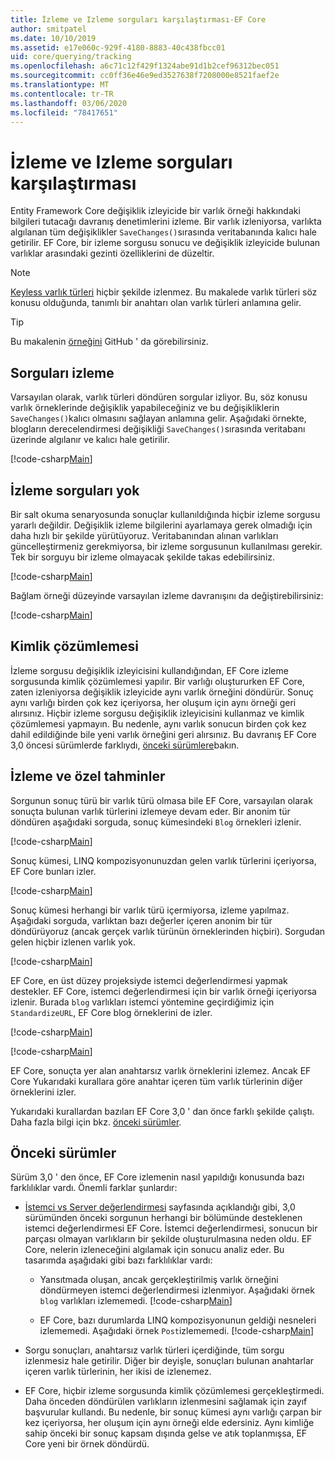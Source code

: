 ```yaml
---
title: İzleme ve Izleme sorguları karşılaştırması-EF Core
author: smitpatel
ms.date: 10/10/2019
ms.assetid: e17e060c-929f-4180-8883-40c438fbcc01
uid: core/querying/tracking
ms.openlocfilehash: a6c71c12f429f1324abe91d1b2cef96312bec051
ms.sourcegitcommit: cc0ff36e46e9ed3527638f7208000e8521faef2e
ms.translationtype: MT
ms.contentlocale: tr-TR
ms.lasthandoff: 03/06/2020
ms.locfileid: "78417651"
---
```

# <a name="tracking-vs-no-tracking-queries"></a>İzleme ve Izleme sorguları karşılaştırması

Entity Framework Core değişiklik izleyicide bir varlık örneği hakkındaki bilgileri tutacağı davranış denetimlerini izleme. Bir varlık izleniyorsa, varlıkta algılanan tüm değişiklikler `SaveChanges()`sırasında veritabanında kalıcı hale getirilir. EF Core, bir izleme sorgusu sonucu ve değişiklik izleyicide bulunan varlıklar arasındaki gezinti özelliklerini de düzeltir.

> [!NOTE]
> [Keyless varlık türleri](xref:core/modeling/keyless-entity-types) hiçbir şekilde izlenmez. Bu makalede varlık türleri söz konusu olduğunda, tanımlı bir anahtarı olan varlık türleri anlamına gelir.

> [!TIP]  
> Bu makalenin [örneğini](https://github.com/dotnet/EntityFramework.Docs/tree/master/samples/core/Querying) GitHub ' da görebilirsiniz.

## <a name="tracking-queries"></a>Sorguları izleme

Varsayılan olarak, varlık türleri döndüren sorgular izliyor. Bu, söz konusu varlık örneklerinde değişiklik yapabileceğiniz ve bu değişikliklerin `SaveChanges()`kalıcı olmasını sağlayan anlamına gelir. Aşağıdaki örnekte, blogların derecelendirmesi değişikliği `SaveChanges()`sırasında veritabanı üzerinde algılanır ve kalıcı hale getirilir.

[!code-csharp[Main](../../../samples/core/Querying/Tracking/Sample.cs#Tracking)]

## <a name="no-tracking-queries"></a>İzleme sorguları yok

Bir salt okuma senaryosunda sonuçlar kullanıldığında hiçbir izleme sorgusu yararlı değildir. Değişiklik izleme bilgilerini ayarlamaya gerek olmadığı için daha hızlı bir şekilde yürütüyoruz. Veritabanından alınan varlıkları güncelleştirmeniz gerekmiyorsa, bir izleme sorgusunun kullanılması gerekir. Tek bir sorguyu bir izleme olmayacak şekilde takas edebilirsiniz.

[!code-csharp[Main](../../../samples/core/Querying/Tracking/Sample.cs#NoTracking)]

Bağlam örneği düzeyinde varsayılan izleme davranışını da değiştirebilirsiniz:

[!code-csharp[Main](../../../samples/core/Querying/Tracking/Sample.cs#ContextDefaultTrackingBehavior)]

## <a name="identity-resolution"></a>Kimlik çözümlemesi

İzleme sorgusu değişiklik izleyicisini kullandığından, EF Core izleme sorgusunda kimlik çözümlemesi yapılır. Bir varlığı oluştururken EF Core, zaten izleniyorsa değişiklik izleyicide aynı varlık örneğini döndürür. Sonuç aynı varlığı birden çok kez içeriyorsa, her oluşum için aynı örneği geri alırsınız. Hiçbir izleme sorgusu değişiklik izleyicisini kullanmaz ve kimlik çözümlemesi yapmayın. Bu nedenle, aynı varlık sonucun birden çok kez dahil edildiğinde bile yeni varlık örneğini geri alırsınız. Bu davranış EF Core 3,0 öncesi sürümlerde farklıydı, [önceki sürümlere](#previous-versions)bakın.

## <a name="tracking-and-custom-projections"></a>İzleme ve özel tahminler

Sorgunun sonuç türü bir varlık türü olmasa bile EF Core, varsayılan olarak sonuçta bulunan varlık türlerini izlemeye devam eder. Bir anonim tür döndüren aşağıdaki sorguda, sonuç kümesindeki `Blog` örnekleri izlenir.

[!code-csharp[Main](../../../samples/core/Querying/Tracking/Sample.cs#CustomProjection1)]

Sonuç kümesi, LINQ kompozisyonunuzdan gelen varlık türlerini içeriyorsa, EF Core bunları izler.

[!code-csharp[Main](../../../samples/core/Querying/Tracking/Sample.cs#CustomProjection2)]

Sonuç kümesi herhangi bir varlık türü içermiyorsa, izleme yapılmaz. Aşağıdaki sorguda, varlıktan bazı değerler içeren anonim bir tür döndürüyoruz (ancak gerçek varlık türünün örneklerinden hiçbiri). Sorgudan gelen hiçbir izlenen varlık yok.

[!code-csharp[Main](../../../samples/core/Querying/Tracking/Sample.cs#CustomProjection3)]

 EF Core, en üst düzey projeksiyde istemci değerlendirmesi yapmak destekler. EF Core, istemci değerlendirmesi için bir varlık örneği içeriyorsa izlenir. Burada `blog` varlıkları istemci yöntemine geçirdiğimiz için `StandardizeURL`, EF Core blog örneklerini de izler.

[!code-csharp[Main](../../../samples/core/Querying/Tracking/Sample.cs#ClientProjection)]

[!code-csharp[Main](../../../samples/core/Querying/Tracking/Sample.cs#ClientMethod)]

EF Core, sonuçta yer alan anahtarsız varlık örneklerini izlemez. Ancak EF Core Yukarıdaki kurallara göre anahtar içeren tüm varlık türlerinin diğer örneklerini izler.

Yukarıdaki kurallardan bazıları EF Core 3,0 ' dan önce farklı şekilde çalıştı. Daha fazla bilgi için bkz. [önceki sürümler](#previous-versions).

## <a name="previous-versions"></a>Önceki sürümler

Sürüm 3,0 ' den önce, EF Core izlemenin nasıl yapıldığı konusunda bazı farklılıklar vardı. Önemli farklar şunlardır:

- [İstemci vs Server değerlendirmesi](xref:core/querying/client-eval) sayfasında açıklandığı gibi, 3,0 sürümünden önceki sorgunun herhangi bir bölümünde desteklenen istemci değerlendirmesi EF Core. İstemci değerlendirmesi, sonucun bir parçası olmayan varlıkların bir şekilde oluşturulmasına neden oldu. EF Core, nelerin izleneceğini algılamak için sonucu analiz eder. Bu tasarımda aşağıdaki gibi bazı farklılıklar vardı:
  - Yansıtmada oluşan, ancak gerçekleştirilmiş varlık örneğini döndürmeyen istemci değerlendirmesi izlenmiyor. Aşağıdaki örnek `blog` varlıkları izlememedi.
    [!code-csharp[Main](../../../samples/core/Querying/Tracking/Sample.cs#ClientProjection)]

  - EF Core, bazı durumlarda LINQ kompozisyonunun geldiği nesneleri izlememedi. Aşağıdaki örnek `Post`izlememedi.
    [!code-csharp[Main](../../../samples/core/Querying/Tracking/Sample.cs#CustomProjection2)]

- Sorgu sonuçları, anahtarsız varlık türleri içerdiğinde, tüm sorgu izlenmesiz hale getirilir. Diğer bir deyişle, sonuçları bulunan anahtarlar içeren varlık türlerinin, her ikisi de izlenemez.
- EF Core, hiçbir izleme sorgusunda kimlik çözümlemesi gerçekleştirmedi. Daha önceden döndürülen varlıkların izlenmesini sağlamak için zayıf başvurular kullandı. Bu nedenle, bir sonuç kümesi aynı varlığı çarpan bir kez içeriyorsa, her oluşum için aynı örneği elde edersiniz. Aynı kimliğe sahip önceki bir sonuç kapsam dışında gelse ve atık toplanmışsa, EF Core yeni bir örnek döndürdü.
